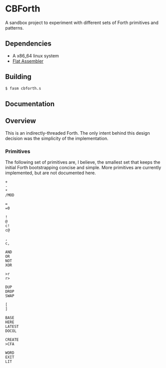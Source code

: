 # CBForth

A sandbox project to experiment with different sets of Forth primitives and patterns.

## Dependencies

- A x86_64 linux system
- [Flat Assembler](https://flatassembler.net/)

## Building

```sh
$ fasm cbforth.s
```

## Documentation

## Overview

This is an indirectly-threaded Forth. The only intent behind this design decision was the simplicity of the implementation.

### Primitives

The following set of primitives are, I believe, the smallest set that keeps the initial Forth bootstrapping
concise and simple. More primitives are currently implemented, but are not documented here.

```forth
+
-
*
/MOD

=
=0

!
@
c!
c@

,
c,

AND
OR
NOT
XOR

>r
r>

DUP
DROP
SWAP

[
]

BASE
HERE
LATEST
DOCOL

CREATE
>CFA

WORD
EXIT
LIT
```
